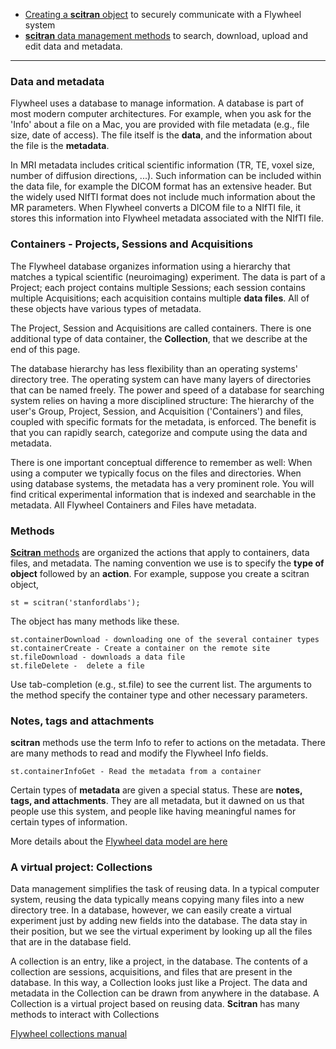* [Creating a **scitran** object](Connecting-and-Authentication) to securely communicate with a Flywheel system 
* [**scitran** data management methods](data-management) to search, download, upload and edit data and metadata.

***

### Data and metadata
Flywheel uses a database to manage information.  A database is part of most modern computer architectures. For example, when you ask for the 'Info' about a file on a Mac, you are provided with file metadata (e.g., file size, date of access). The file itself is the **data**, and the information about the file is the **metadata**. 

In MRI metadata includes critical scientific information (TR, TE, voxel size, number of diffusion directions, ...). Such information can be included within the data file, for example the DICOM format has an extensive header. But the widely used NIfTI format does not include much information about the MR parameters. When Flywheel converts a DICOM file to a NIfTI file, it stores this information into Flywheel metadata associated with the NIfTI file.

### Containers - Projects, Sessions and Acquisitions
The Flywheel database organizes information using a hierarchy that matches a typical scientific (neuroimaging) experiment. The data is part of a Project; each project contains multiple Sessions; each session contains multiple Acquisitions; each acquisition contains multiple **data files**.  All of these objects have various types of metadata.

The Project, Session and Acquisitions are called containers.  There is one additional type of data container, the **Collection**, that we describe at the end of this page.

The database hierarchy has less flexibility than an operating systems' directory tree. The operating system can have many layers of directories that can be named freely. The power and speed of a database for searching system relies on having a more disciplined structure:  The hierarchy of the user's Group, Project, Session, and Acquisition ('Containers') and files, coupled with specific formats for the metadata, is enforced. The benefit is that you can rapidly search, categorize and compute using the data and metadata.

There is one important conceptual difference to remember as well: When using a computer we typically focus on the files and directories. When using database systems, the metadata has a very prominent role. You will find critical experimental information that is indexed and searchable in the metadata. All Flywheel Containers and Files have metadata. 

### Methods

[**Scitran** methods](https://github.com/vistalab/scitran/wiki/scitran-methods) are organized the actions that apply to containers, data files, and metadata. The naming convention we use is to specify the **type of object** followed by an **action**.  For example, suppose you create a scitran object, 

    st = scitran('stanfordlabs');

The object has many methods like these.
```
st.containerDownload - downloading one of the several container types
st.containerCreate - Create a container on the remote site
st.fileDownload - downloads a data file
st.fileDelete -  delete a file
```
Use tab-completion (e.g., st.file<Tab>) to see the current list. The arguments to the method specify the container type and other necessary parameters. 

### Notes, tags and attachments

**scitran** methods use the term Info to refer to actions on the metadata. There are many methods to read and modify the Flywheel Info fields.

    st.containerInfoGet - Read the metadata from a container

Certain types of **metadata** are given a special status.  These are **notes, tags, and attachments**.  They are all metadata, but it dawned on us that people use this system, and people like having meaningful names for certain types of information. 

More details about the [Flywheel data model are here](Flywheel-data-model)

### A virtual project:  Collections

Data management simplifies the task of reusing data.  In a typical computer system, reusing the data typically means copying many files into a new directory tree.  In a database, however, we can easily create a virtual experiment just by adding new fields into the database.  The data stay in their position, but we see the virtual experiment by looking up all the files that are in the database field.

A collection is an entry, like a project, in the database.  The contents of a collection are sessions, acquisitions, and files that are present in the database.  In this way, a Collection looks just like a Project.  The data and metadata in the Collection can be drawn from anywhere in the database.  A Collection is a virtual project based on reusing data.  **Scitran** has many methods to interact with Collections

[Flywheel collections manual](https://docs.flywheel.io/display/EM/Using+Collections)